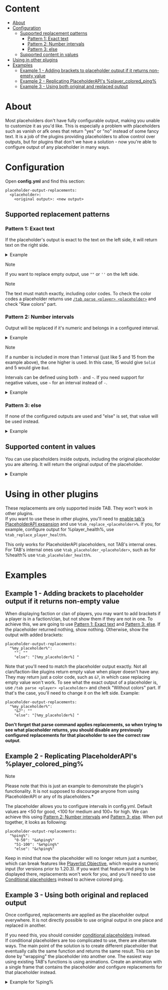# Content
* [About](#about)
* [Configuration](#configuration)
    * [Supported replacement patterns](#supported-replacement-patterns)
        * [Pattern 1: Exact text](#pattern-1-exact-text)
        * [Pattern 2: Number intervals](#pattern-2-number-intervals)
        * [Pattern 3: else](#pattern-3-else)
    * [Supported content in values](#supported-content-in-values)
* [Using in other plugins](#using-in-other-plugins)
* [Examples](#examples)
    * [Example 1 - Adding brackets to placeholder output if it returns non-empty value](#example-1---adding-brackets-to-placeholder-output-if-it-returns-non-empty-value)
    * [Example 2 - Replicating PlaceholderAPI's %player_colored_ping%](#example-2---replicating-placeholderapis-player_colored_ping)
    * [Example 3 - Using both original and replaced output](#example-3---using-both-original-and-replaced-output)

# About
Most placeholders don't have fully configurable output, making you unable to customize it as you'd like.
This is especially a problem with placeholders such as vanish or afk ones that return "yes"
or "no" instead of some fancy text.
It is a job of the plugins providing placeholders to allow control over outputs,
but for plugins that don't we have a solution - now you're able to configure output of any placeholder in many ways.

# Configuration
Open **config.yml** and find this section:
```
placeholder-output-replacements:
  <placeholder>:
    <original output>: <new output>
```

## Supported replacement patterns

### Pattern 1: Exact text
If the placeholder's output is exact to the text on the left side, it will return text on the right side.
<details>
  <summary>Example</summary>

```
placeholder-output-replacements:
  "%tps%":
    "20": "Running at perfect 20 TPS!"
  "%essentials_vanished%":
    "yes": " &7[V]"
    "no": ""
```

</details>

> [!NOTE]
> If you want to replace empty output, use `""` or `''` on the left side.

> [!NOTE]
> The text must match exactly, including color codes.
> To check the color codes a placeholder returns use
> [`/tab parse <player> <placeholder>`](https://github.com/NEZNAMY/TAB/wiki/Commands-&-Permissions#tab-parse-player-text)
> and check "Raw colors" part.

### Pattern 2: Number intervals
Output will be replaced if it's numeric and belongs in a configured interval.
<details>
  <summary>Example</summary>

```
placeholder-output-replacements:
  "%tps%":
    "15-20": "Solid"
    "5-15": "Bad"
    "0-5": "Terrible"
```
</details>

> [!NOTE]
> If a number is included in more than 1 interval (just like 5 and 15 from the example above), the one higher is used.
> In this case, 15 would give `Solid` and 5 would give `Bad`.

Intervals can be defined using both `-` and `~`.
If you need support for negative values, use `~` for an interval instead of `-`.
<details>
  <summary>Example</summary>

```
placeholder-output-replacements:
  "%my_negative_placeholder%":
    "-100~-1": "Negative"
    "0": "Zero"
    "1-100": "Positive"
```
</details>

### Pattern 3: else
If none of the configured outputs are used and "else" is set, that value will be used instead.
<details>
  <summary>Example</summary>

```
placeholder-output-replacements:
  "%tps%":
    "20": "Running at perfect 20 TPS!"
    "15-20": "Solid"
    "5-15": "Bad"
    "else": "Terrible" #0-5 in this case
```
</details>

## Supported content in values
You can use placeholders inside outputs, including the original placeholder you are altering.
It will return the original output of the placeholder.
<details>
  <summary>Example</summary>

```
placeholder-output-replacements:
  "%tps%":
    "20": "Running at perfect 20 TPS!"
    "15-20": "%tps% (Solid)"
    "5-15": "%tps% (Bad)"
    "else": "%tps% (Terrible)"
```

With this example, if TPS reaches, for example 17.5, the output would be `17.5 (Solid)`.
</details>

# Using in other plugins
These replacements are only supported inside TAB. They won't work in other plugins.  
If you want to use these in other plugins, you'll need to [enable tab's PlaceholderAPI expansion](https://github.com/NEZNAMY/TAB/wiki/Placeholders#placeholderapi) and use `%tab_replace_<placeholder>%`. If you, for example, configure output for %player_health%, use `%tab_replace_player_health%`.

This only works for PlaceholderAPI placeholders, not TAB's internal ones. For TAB's internal ones use `%tab_placeholder_<placeholder>`, such as for %health% use `%tab_placeholder_health%`.

# Examples
## Example 1 - Adding brackets to placeholder output if it returns non-empty value
When displaying faction or clan of players, you may want to add brackets if a player is in a faction/clan,
but not show them if they are not in one.
To achieve this,
we are going to use [Pattern 1: Exact text](#pattern-1-exact-text) and [Pattern 3: else](#pattern-3-else).
If the placeholder returned nothing, show nothing.
Otherwise, show the output with added brackets:
```
placeholder-output-replacements:
  "%my_placeholder%":
    "": ""
    "else": "[%my_placeholder%] "
```
Note that you'll need to match the placeholder output exactly. Not all clan/faction-like plugins return empty value when player doesn't have any. They may return just a color code, such as `&7`, in which case replacing empty value won't work. To see what the exact output of a placeholder is, use `/tab parse <player> <placeholder>` and check "Without colors" part. If that's the case, you'll need to change it on the left side. Example:
```
placeholder-output-replacements:
  "%my_placeholder%":
    "&7": ""
    "else": "[%my_placeholder%] "
```
**Don't forget that parse command applies replacements, so when trying to see what placeholder returns, you should disable any previously configured replacements for that placeholder to see the correct raw output**.
## Example 2 - Replicating PlaceholderAPI's %player_colored_ping%
> [!NOTE]
> Please note that this is just an example to demonstrate the plugin's functionality.
> It is not supposed to discourage anyone from using PlaceholderAPI or any of its placeholders.*

The placeholder allows you to configure intervals in config.yml. Default values are <50 for good, <100 for medium and 100+ for high. We can achieve this using [Pattern 2: Number intervals](#pattern-2-number-intervals) and [Pattern 3: else](#pattern-3-else). When put together, it looks as following:
```
placeholder-output-replacements:
  "%ping%":
    "0-50": "&a%ping%"
    "51-100": "&e%ping%"
    "else": "&c%ping%"
```
Keep in mind that now the placeholder will no longer return just a number,
which can break features like [Playerlist Objective](https://github.com/NEZNAMY/TAB/wiki/Feature-guide:-Playerlist-Objective),
which require a numeric input (for versions prior to 1.20.3).
If you want that feature and ping to be displayed there, replacements won't work for you,
and you'll need
to use [Conditional placeholders](https://github.com/NEZNAMY/TAB/wiki/Feature-guide:-Conditional-placeholders) instead
to achieve colored ping.

## Example 3 - Using both original and replaced output
Once configured, replacements are applied as the placeholder output everywhere. It is not directly possible to use original output in one place and replaced in another.

If you need this, you should consider [conditional placeholders](https://github.com/NEZNAMY/TAB/wiki/Feature-guide:-Conditional-placeholders) instead.  
If conditional placeholders are too complicated to use, there are alternate ways. The main point of the solution is to create different placeholder that eventually calls the same function and returns the same result. This can be done by "wrapping" the placeholder into another one. The easiest way using existing TAB's functions is using animations. Create an animation with a single frame that contains the placeholder and configure replacements for that placeholder instead.
<details>
  <summary>Example for %ping%</summary>

**animations.yml**:
```
ping:
  change-interval: 50 # Actual value doesn't matter
  texts:
    - "%ping%"
```
Then, configure replacements for the animation in **config.yml**:
```
placeholder-output-replacements:
  "%animation:ping%":
    "0-50": "&a%animation:ping%" # %ping% would work too
    "51-100": "&e%animation:ping%"
    "else": "&c%animation:ping%"
```
Now, you can use `%ping%` for original output and `%animation:ping%` for replaced.

</details>